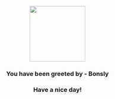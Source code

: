 <p align="center">
            <img src="https://raw.githubusercontent.com/PokeAPI/sprites/master/sprites/pokemon/438.png" width="150" height="150">
          </p>
          <h3 align="center">You have been greeted by - <b>Bonsly</b></h3>
          <h3 align="center">Have a nice day!</h3>
        